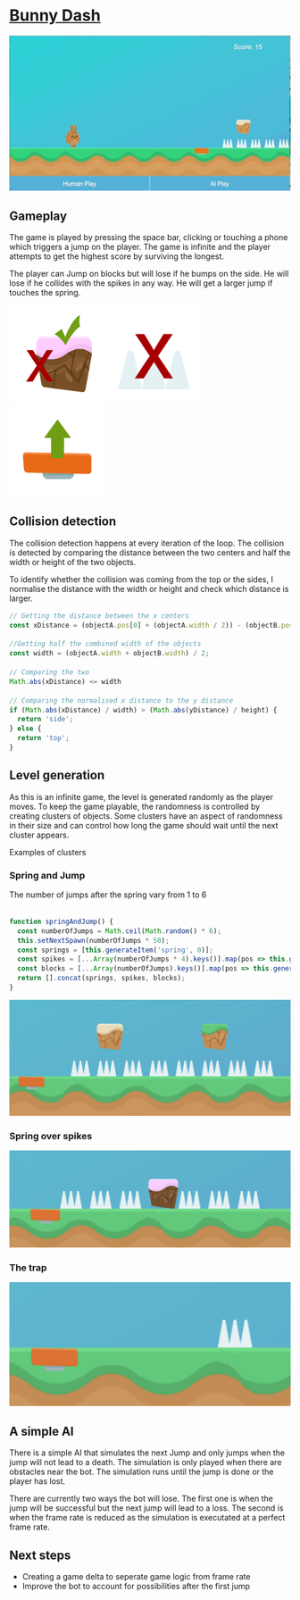# [Bunny Dash](https://couteaufourchette.github.io/bunnydash/)

![bunny dash gif](README_assets/gameplay/bunny.gif)

## Gameplay

The game is played by pressing the space bar, clicking or touching a phone which triggers a jump on the player. The game is infinite and the player attempts to get the highest score by surviving the longest.

The player can Jump on blocks but will lose if he bumps on the side. He will lose if he collides with the spikes in any way. He will get a larger jump if touches the spring.

![collision block](README_assets/collision/collision_block.png)
![collision spikes](README_assets/collision/collision_spikes.png)
![collision spring](README_assets/collision/collision_spring.png)

## Collision detection

The collision detection happens at every iteration of the loop. The collision is detected by comparing the distance between the two centers and half the width or height of the two objects.

To identify whether the collision was coming from the top or the sides, I normalise the distance with the width or height and check which distance is larger.

``` Javascript
// Getting the distance between the x centers
const xDistance = (objectA.pos[0] + (objectA.width / 2)) - (objectB.pos[0] + (objectB.width / 2));

//Getting half the combined width of the objects
const width = (objectA.width + objectB.width) / 2;

// Comparing the two
Math.abs(xDistance) <= width

// Comparing the normalised x distance to the y distance
if (Math.abs(xDistance) / width) > (Math.abs(yDistance) / height) {
  return 'side';
} else {
  return 'top';
}
```

## Level generation

As this is an infinite game, the level is generated randomly as the player moves. To keep the game playable, the randomness is controlled by creating clusters of objects. Some clusters have an aspect of randomness in their size and can control how long the game should wait until the next cluster appears.

Examples of clusters

### Spring and Jump
The number of jumps after the spring vary from 1 to 6
```javascript

function springAndJump() {
  const numberOfJumps = Math.ceil(Math.random() * 6);
  this.setNextSpawn(numberOfJumps * 50);
  const springs = [this.generateItem('spring', 0)];
  const spikes = [...Array(numberOfJumps * 4).keys()].map(pos => this.generateItem('spike', pos + 2));
  const blocks = [...Array(numberOfJumps).keys()].map(pos => this.generateItem('block_mid', (pos * 4) + 3));
  return [].concat(springs, spikes, blocks);
}

```
![cluster Spring and Jump](README_assets/level_generation/cluster_3.png)

### Spring over spikes
![cluster spring and jump](README_assets/level_generation/cluster_1.png)

### The trap
![cluster trap](README_assets/level_generation/cluster_2.png)

## A simple AI

There is a simple AI that simulates the next Jump and only jumps when the jump will not lead to a death. The simulation is only played when there are obstacles near the bot. The simulation runs until the jump is done or the player has lost. 

There are currently two ways the bot will lose. The first one is when the jump will be successful but the next jump will lead to a loss. The second is when the frame rate is reduced as the simulation is executated at a perfect frame rate.

## Next steps
- Creating a game delta to seperate game logic from frame rate
- Improve the bot to account for possibilities after the first jump